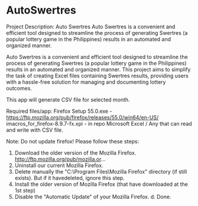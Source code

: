 # AutoSwertres
 Project Description: Auto Swertres  Auto Swertres is a convenient and efficient tool designed to streamline the process of generating Swertres (a popular lottery game in the Philippines) results in an automated and organized manner.

Auto Swertres is a convenient and efficient tool designed to streamline the process of generating Swertres (a popular lottery game in the Philippines) results in an automated and organized manner. This project aims to simplify the task of creating Excel files containing Swertres results, providing users with a hassle-free solution for managing and documenting lottery outcomes.

This app will generate CSV file for selected month.

Required files/app:
Firefox Setup 55.0.exe - https://ftp.mozilla.org/pub/firefox/releases/55.0/win64/en-US/
imacros_for_firefox-8.9.7-fx.xpi - in repo
Microsoft Excel / Any that can read and write with CSV file.

Note: Do not update firefox!
Please follow these steps:
1. Download the older version of the Mozilla Firefox.
http://ftp.mozilla.org/pub/mozilla.or...
2. Uninstall our current Mozilla Firefox.
3. Delete manually the "C:\Program Files\Mozilla Firefox" directory (if still exists). But if it havedeleted, ignore this step.
4. Install the older version of Mozilla Firefox (that have downloaded at the 1st step)
5. Disable the "Automatic Update" of your Mozilla Firefox.
d. Done.
